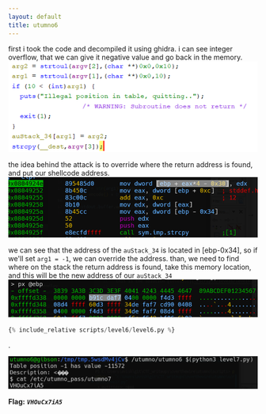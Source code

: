```yaml
---
layout: default
title: utumno6
---
```




first i took the code and decompiled it using ghidra.
i can see integer overflow, that we can give it negative value and go back in the memory.
![image](./images/level6_1.png)

the idea behind the attack is to override where the return address is found, and put our shellcode address.
![image](./images/level6_2.png)

we can see that the address of the `auStack_34` is located in [ebp-0x34], so if we'll set `arg1 = -1`, we can override the address. than, we need to find where on the stack the return address is found, take this memory location, and this will be the new address of our `auStack_34`
![image](./images/level6_3.png)

```py
{% include_relative scripts/level6/level6.py %}
```
.

![image](./images/level6_4.png)

**Flag:** ***`VHOuCx7iA5`*** 
